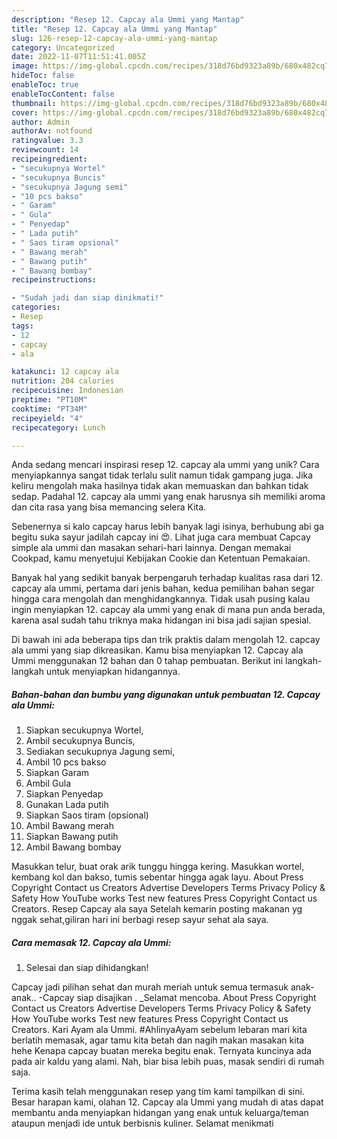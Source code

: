 ```yaml
---
description: "Resep 12. Capcay ala Ummi yang Mantap"
title: "Resep 12. Capcay ala Ummi yang Mantap"
slug: 126-resep-12-capcay-ala-ummi-yang-mantap
category: Uncategorized
date: 2022-11-07T11:51:41.005Z
image: https://img-global.cpcdn.com/recipes/318d76bd9323a89b/680x482cq70/12-capcay-ala-ummi-foto-resep-utama.jpg
hideToc: false
enableToc: true
enableTocContent: false
thumbnail: https://img-global.cpcdn.com/recipes/318d76bd9323a89b/680x482cq70/12-capcay-ala-ummi-foto-resep-utama.jpg
cover: https://img-global.cpcdn.com/recipes/318d76bd9323a89b/680x482cq70/12-capcay-ala-ummi-foto-resep-utama.jpg
author: Admin
authorAv: notfound
ratingvalue: 3.3
reviewcount: 14
recipeingredient:
- "secukupnya Wortel"
- "secukupnya Buncis"
- "secukupnya Jagung semi"
- "10 pcs bakso"
- " Garam"
- " Gula"
- " Penyedap"
- " Lada putih"
- " Saos tiram opsional"
- " Bawang merah"
- " Bawang putih"
- " Bawang bombay"
recipeinstructions:

- "Sudah jadi dan siap dinikmati!"
categories:
- Resep
tags:
- 12
- capcay
- ala

katakunci: 12 capcay ala 
nutrition: 204 calories
recipecuisine: Indonesian
preptime: "PT10M"
cooktime: "PT34M"
recipeyield: "4"
recipecategory: Lunch

---
```





Anda sedang mencari inspirasi resep 12. capcay ala ummi yang unik? Cara menyiapkannya sangat tidak terlalu sulit namun tidak gampang juga. Jika keliru mengolah maka hasilnya tidak akan memuaskan dan bahkan tidak sedap. Padahal 12. capcay ala ummi yang enak harusnya sih memiliki aroma dan cita rasa yang bisa memancing selera Kita.





Sebenernya si kalo capcay harus lebih banyak lagi isinya, berhubung abi ga begitu suka sayur jadilah capcay ini 😍. Lihat juga cara membuat Capcay simple ala ummi dan masakan sehari-hari lainnya. Dengan memakai Cookpad, kamu menyetujui Kebijakan Cookie dan Ketentuan Pemakaian.

Banyak hal yang sedikit banyak berpengaruh terhadap kualitas rasa dari 12. capcay ala ummi, pertama dari jenis bahan, kedua pemilihan bahan segar hingga cara mengolah dan menghidangkannya. Tidak usah pusing kalau ingin menyiapkan 12. capcay ala ummi yang enak di mana pun anda berada, karena asal sudah tahu triknya maka hidangan ini bisa jadi sajian spesial.






Di bawah ini ada beberapa tips dan trik praktis dalam mengolah 12. capcay ala ummi yang siap dikreasikan. Kamu bisa menyiapkan 12. Capcay ala Ummi menggunakan 12 bahan dan 0 tahap pembuatan. Berikut ini langkah-langkah untuk menyiapkan hidangannya.

<!--inarticleads1-->

##### Bahan-bahan dan bumbu yang digunakan untuk pembuatan 12. Capcay ala Ummi:

1. Siapkan secukupnya Wortel,
1. Ambil secukupnya Buncis,
1. Sediakan secukupnya Jagung semi,
1. Ambil 10 pcs bakso
1. Siapkan  Garam
1. Ambil  Gula
1. Siapkan  Penyedap
1. Gunakan  Lada putih
1. Siapkan  Saos tiram (opsional)
1. Ambil  Bawang merah
1. Siapkan  Bawang putih
1. Ambil  Bawang bombay


Masukkan telur, buat orak arik tunggu hingga kering. Masukkan wortel, kembang kol dan bakso, tumis sebentar hingga agak layu. About Press Copyright Contact us Creators Advertise Developers Terms Privacy Policy &amp; Safety How YouTube works Test new features Press Copyright Contact us Creators. Resep Capcay ala saya Setelah kemarin posting makanan yg nggak sehat,giliran hari ini berbagi resep sayur sehat ala saya. 

<!--inarticleads2-->

##### Cara memasak 12. Capcay ala Ummi:


1. Selesai dan siap dihidangkan!

Capcay jadi pilihan sehat dan murah meriah untuk semua termasuk anak-anak.. -Capcay siap disajikan . _Selamat mencoba. About Press Copyright Contact us Creators Advertise Developers Terms Privacy Policy &amp; Safety How YouTube works Test new features Press Copyright Contact us Creators. Kari Ayam ala Ummi. #AhlinyaAyam sebelum lebaran mari kita berlatih memasak, agar tamu kita betah dan nagih makan masakan kita hehe Kenapa capcay buatan mereka begitu enak. Ternyata kuncinya ada pada air kaldu yang alami. Nah, biar bisa lebih puas, masak sendiri di rumah saja. 

Terima kasih telah menggunakan resep yang tim kami tampilkan di sini. Besar harapan kami, olahan 12. Capcay ala Ummi yang mudah di atas dapat membantu anda menyiapkan hidangan yang enak untuk keluarga/teman ataupun menjadi ide untuk berbisnis kuliner. Selamat menikmati
